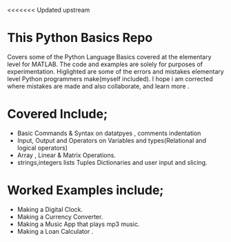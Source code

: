 <<<<<<< Updated upstream
# This Python Basics Repo
Covers some of the Python Language Basics covered at the elementary level for MATLAB. 
The code and examples are solely for purposes of experimentation.
Higlighted are some of the errors and mistakes elementary level Python programmers make(myself included).
I hope i am corrected where mistakes are made  and also collaborate, and learn more .


# Covered Include;
 - Basic Commands & Syntax on datatpyes , comments indentation
 - Input, Output and Operators on Variables and types(Relational and logical operators)
 - Array , Linear & Matrix Operations.
 - strings,integers lists Tuples Dictionaries and user input and slicing.
 

# Worked Examples include;
- Making a Digital Clock.
- Making a Currency Converter.
- Making a Music App that plays mp3 music.
- Making a Loan Calculator .
